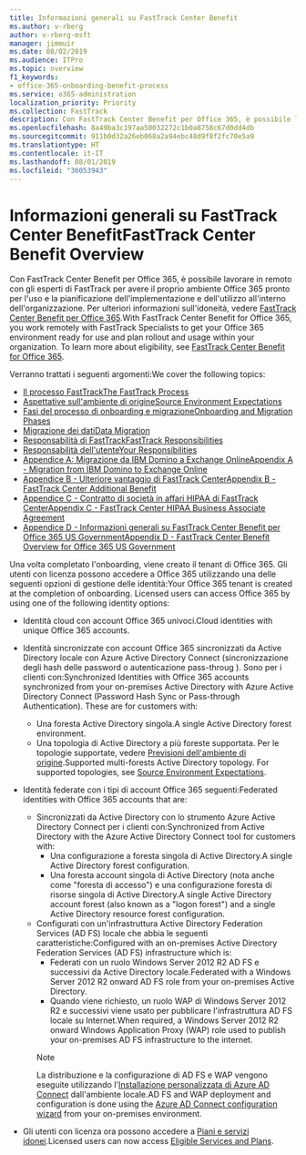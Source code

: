 ```yaml
---
title: Informazioni generali su FastTrack Center Benefit
ms.author: v-rberg
author: v-rberg-msft
manager: jimmuir
ms.date: 08/02/2019
ms.audience: ITPro
ms.topic: overview
f1_keywords:
- office-365-onboarding-benefit-process
ms.service: o365-administration
localization_priority: Priority
ms.collection: FastTrack
description: Con FastTrack Center Benefit per Office 365, è possibile lavorare in remoto con gli esperti di FastTrack per avere il proprio ambiente Office 365 pronto per l'uso e la pianificazione dell'implementazione e dell'utilizzo all'interno dell'organizzazione. Per ulteriori informazioni sull'idoneità, vedere FastTrack Center Benefit per Office 365.
ms.openlocfilehash: 8a49ba3c197aa50032272c1b0a8758c67d0dd4db
ms.sourcegitcommit: 911b0d32a26eb068a2a94ebc48d9f8f2fc70e5a9
ms.translationtype: HT
ms.contentlocale: it-IT
ms.lasthandoff: 08/01/2019
ms.locfileid: "36053943"
---
```

# <a name="fasttrack-center-benefit-overview"></a><span data-ttu-id="0f252-104">Informazioni generali su FastTrack Center Benefit</span><span class="sxs-lookup"><span data-stu-id="0f252-104">FastTrack Center Benefit Overview</span></span>

<span data-ttu-id="0f252-p102">Con FastTrack Center Benefit per Office 365, è possibile lavorare in remoto con gli esperti di FastTrack per avere il proprio ambiente Office 365 pronto per l'uso e la pianificazione dell'implementazione e dell'utilizzo all'interno dell'organizzazione. Per ulteriori informazioni sull'idoneità, vedere [FastTrack Center Benefit per Office 365](O365-fasttrack-benefit-for-office-365.md).</span><span class="sxs-lookup"><span data-stu-id="0f252-p102">With FastTrack Center Benefit for Office 365, you work remotely with FastTrack Specialists to get your Office 365 environment ready for use and plan rollout and usage within your organization. To learn more about eligibility, see [FastTrack Center Benefit for Office 365](O365-fasttrack-benefit-for-office-365.md).</span></span>
  
<span data-ttu-id="0f252-107">Verranno trattati i seguenti argomenti:</span><span class="sxs-lookup"><span data-stu-id="0f252-107">We cover the following topics:</span></span>
- [<span data-ttu-id="0f252-108">Il processo FastTrack</span><span class="sxs-lookup"><span data-stu-id="0f252-108">The FastTrack Process</span></span>](O365-fasttrack-process.md) 
- [<span data-ttu-id="0f252-109">Aspettative sull'ambiente di origine</span><span class="sxs-lookup"><span data-stu-id="0f252-109">Source Environment Expectations</span></span>](O365-source-environment-expectations.md)
- [<span data-ttu-id="0f252-110">Fasi del processo di onboarding e migrazione</span><span class="sxs-lookup"><span data-stu-id="0f252-110">Onboarding and Migration Phases</span></span>](O365-onboarding-and-migration.md)
- [<span data-ttu-id="0f252-111">Migrazione dei dati</span><span class="sxs-lookup"><span data-stu-id="0f252-111">Data Migration</span></span>](O365-data-migration.md)
- [<span data-ttu-id="0f252-112">Responsabilità di FastTrack</span><span class="sxs-lookup"><span data-stu-id="0f252-112">FastTrack Responsibilities</span></span>](O365-fasttrack-responsibilities.md)
- [<span data-ttu-id="0f252-113">Responsabilità dell'utente</span><span class="sxs-lookup"><span data-stu-id="0f252-113">Your Responsibilities</span></span>](O365-your-responsibilities.md) 
- [<span data-ttu-id="0f252-114">Appendice A: Migrazione da IBM Domino a Exchange Online</span><span class="sxs-lookup"><span data-stu-id="0f252-114">Appendix A - Migration from IBM Domino to Exchange Online</span></span>](O365-from-ibm-domino-to-exchange-online.md)
- [<span data-ttu-id="0f252-115">Appendice B - Ulteriore vantaggio di FastTrack Center</span><span class="sxs-lookup"><span data-stu-id="0f252-115">Appendix B - FastTrack Center Additional Benefit</span></span>](O365-fasttrack-additional-benefits.md)
- [<span data-ttu-id="0f252-116">Appendice C - Contratto di società in affari HIPAA di FastTrack Center</span><span class="sxs-lookup"><span data-stu-id="0f252-116">Appendix C - FastTrack Center HIPAA Business Associate Agreement</span></span>](O365-hipaa-business-associate-agreement.md)
- [<span data-ttu-id="0f252-117">Appendice D - Informazioni generali su FastTrack Center Benefit per Office 365 US Government</span><span class="sxs-lookup"><span data-stu-id="0f252-117">Appendix D - FastTrack Center Benefit Overview for Office 365 US Government</span></span>](US-Gov-appendix-overview.md)
    
<span data-ttu-id="0f252-p103">Una volta completato l'onboarding, viene creato il tenant di Office 365. Gli utenti con licenza possono accedere a Office 365 utilizzando una delle seguenti opzioni di gestione delle identità:</span><span class="sxs-lookup"><span data-stu-id="0f252-p103">Your Office 365 tenant is created at the completion of onboarding. Licensed users can access Office 365 by using one of the following identity options:</span></span>
- <span data-ttu-id="0f252-120">Identità cloud con account Office 365 univoci.</span><span class="sxs-lookup"><span data-stu-id="0f252-120">Cloud identities with unique Office 365 accounts.</span></span>
- <span data-ttu-id="0f252-p104">Identità sincronizzate con account Office 365 sincronizzati da Active Directory locale con Azure Active Directory Connect (sincronizzazione degli hash delle password o autenticazione pass-throug ). Sono per i clienti con:</span><span class="sxs-lookup"><span data-stu-id="0f252-p104">Synchronized Identities with Office 365 accounts synchronized from your on-premises Active Directory with Azure Active Directory Connect (Password Hash Sync or Pass-through Authentication). These are for customers with:</span></span>
  - <span data-ttu-id="0f252-123">Una foresta Active Directory singola.</span><span class="sxs-lookup"><span data-stu-id="0f252-123">A single Active Directory forest environment.</span></span>
  - <span data-ttu-id="0f252-p105">Una topologia di Active Directory a più foreste supportata. Per le topologie supportate, vedere [Previsioni dell'ambiente di origine](O365-source-environment-expectations.md).</span><span class="sxs-lookup"><span data-stu-id="0f252-p105">Supported multi-forests Active Directory topology. For supported topologies, see [Source Environment Expectations](O365-source-environment-expectations.md).</span></span>
- <span data-ttu-id="0f252-126">Identità federate con i tipi di account Office 365 seguenti:</span><span class="sxs-lookup"><span data-stu-id="0f252-126">Federated identities with Office 365 accounts that are:</span></span>
  - <span data-ttu-id="0f252-127">Sincronizzati da Active Directory con lo strumento Azure Active Directory Connect per i clienti con:</span><span class="sxs-lookup"><span data-stu-id="0f252-127">Synchronized from Active Directory with the Azure Active Directory Connect tool for customers with:</span></span>
      - <span data-ttu-id="0f252-128">Una configurazione a foresta singola di Active Directory.</span><span class="sxs-lookup"><span data-stu-id="0f252-128">A single Active Directory forest configuration.</span></span>
      - <span data-ttu-id="0f252-129">Una foresta account singola di Active Directory (nota anche come "foresta di accesso") e una configurazione foresta di risorse singola di Active Directory.</span><span class="sxs-lookup"><span data-stu-id="0f252-129">A single Active Directory account forest (also known as a "logon forest") and a single Active Directory resource forest configuration.</span></span>
  - <span data-ttu-id="0f252-130">Configurati con un'infrastruttura Active Directory Federation Services (AD FS) locale che abbia le seguenti caratteristiche:</span><span class="sxs-lookup"><span data-stu-id="0f252-130">Configured with an on-premises Active Directory Federation Services (AD FS) infrastructure which is:</span></span>
      - <span data-ttu-id="0f252-131">Federati con un ruolo Windows Server 2012 R2 AD FS e successivi da Active Directory locale.</span><span class="sxs-lookup"><span data-stu-id="0f252-131">Federated with a Windows Server 2012 R2 onward AD FS role from your on-premises Active Directory.</span></span>
      - <span data-ttu-id="0f252-132">Quando viene richiesto, un ruolo WAP di Windows Server 2012 R2 e successivi viene usato per pubblicare l'infrastruttura AD FS locale su Internet.</span><span class="sxs-lookup"><span data-stu-id="0f252-132">When required, a Windows Server 2012 R2 onward Windows Application Proxy (WAP) role used to publish your on-premises AD FS infrastructure to the internet.</span></span>
    > [!NOTE]
    > <span data-ttu-id="0f252-133">La distribuzione e la configurazione di AD FS e WAP vengono eseguite utilizzando l'[Installazione personalizzata di Azure AD Connect](https://go.microsoft.com/fwlink/?linkid=844794) dall'ambiente locale.</span><span class="sxs-lookup"><span data-stu-id="0f252-133">AD FS and WAP deployment and configuration is done using the [Azure AD Connect configuration wizard](https://go.microsoft.com/fwlink/?linkid=844794) from your on-premises environment.</span></span> 
  
- <span data-ttu-id="0f252-134">Gli utenti con licenza ora possono accedere a [Piani e servizi idonei](M365-eligible-services-and-plans.md).</span><span class="sxs-lookup"><span data-stu-id="0f252-134">Licensed users can now access [Eligible Services and Plans](M365-eligible-services-and-plans.md).</span></span>
    

 
